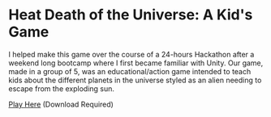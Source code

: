 # Heat Death of the Universe: A Kid's Game

I helped make this game over the course of a 24-hours Hackathon after a weekend long bootcamp where I first became familiar with Unity. Our game, made in a group of 5, was an educational/action game intended to teach kids about the different planets in the universe styled as an alien needing to escape from the exploding sun. 

[Play Here](https://cbarrett32.itch.io/heat-death-of-the-universe-a-kids-game)
(Download Required)
